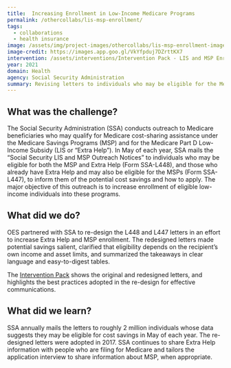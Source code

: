 ```yaml
---
title:  Increasing Enrollment in Low-Income Medicare Programs 
permalink: /othercollabs/lis-msp-enrollment/
tags:
  - collaborations
  - health insurance
image: /assets/img/project-images/othercollabs/lis-msp-enrollment-image.png
image-credit: https://images.app.goo.gl/VkYfpduj7DZrttKX7
intervention: /assets/interventions/Intervention Pack - LIS and MSP Enrollment.pdf
year: 2021
domain: Health
agency: Social Security Administration
summary: Revising letters to individuals who may be eligible for the Medicare Part D Low-Income Subsidy and Medicare Savings Program
---
```


## What was the challenge?

The Social Security Administration (SSA) conducts outreach to Medicare beneficiaries who may qualify for Medicare cost-sharing assistance under the Medicare Savings Programs (MSP) and for the Medicare Part D Low-Income Subsidy (LIS or “Extra Help”). In May of each year, SSA mails the “Social Security LIS and MSP Outreach Notices” to individuals who may be eligible for both the MSP and Extra Help (Form SSA-L448), and those who already have Extra Help and may also be eligible for the MSPs (Form SSA-L447), to inform them of the potential cost savings and how to apply. The major objective of this outreach is to increase enrollment of eligible low-income individuals into these programs. 

## What did we do?

OES partnered with SSA to re-design the L448 and L447 letters in an effort to increase Extra Help and MSP enrollment. The redesigned letters made potential savings salient, clarified that eligibility depends on the recipient’s own income and asset limits, and summarized the takeaways in clear language and easy-to-digest tables.

The <a href="https://oes.gsa.gov/assets/interventions/Intervention Pack - LIS and MSP Enrollment.pdf">Intervention Pack</a> shows the original and redesigned letters, and highlights the best practices adopted in the re-design for effective communications.

## What did we learn?

SSA annually mails the letters to roughly 2 million individuals whose data suggests they may be eligible for cost savings in May of each year. The re-designed letters were adopted in 2017. SSA continues to share Extra Help information with people who are filing for Medicare and tailors the application interview to share information about MSP, when appropriate.
